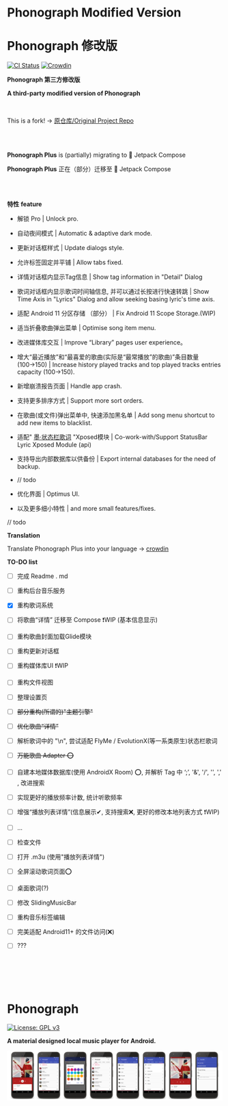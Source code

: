 # Phonograph Modified Version

# Phonograph 修改版

[<img src="https://github.com/chr56/Phonograph/workflows/ci/badge.svg" alt="CI Status">](https://github.com/chr56/Phonograph_Plus/actions/workflows/ci.yml)
[![Crowdin](https://badges.crowdin.net/phonograph-plus/localized.svg)](https://crowdin.com/project/phonograph-plus)

**Phonograph 第三方修改版**

**A third-party modified version of Phonograph**

<br/>

This is a fork! -> [原仓库/Original Project Repo](https://github.com/kabouzeid/Phonograph)

<br/>
<br/>

**Phonograph Plus** is (partially) migrating to 🚀 Jetpack Compose

**Phonograph Plus** 正在（部分）迁移至 🚀 Jetpack Compose

<br/>
<br/>

**特性**
**feature**

* 解锁 Pro | Unlock pro.

* 自动夜间模式 | Automatic & adaptive dark mode.

* 更新对话框样式 | Update dialogs style.

* 允许标签固定并平铺 | Allow tabs fixed.

* 详情对话框内显示Tag信息 | Show tag information in "Detail" Dialog

* 歌词对话框内显示歌词时间轴信息, 并可以通过长按进行快速转跳 | Show Time Axis in "Lyrics" Dialog and allow seeking basing
  lyric's time axis.

* 适配 Android 11 分区存储 （部分） | Fix Android 11 Scope Storage.(WIP)

* 适当折叠歌曲弹出菜单 | Optimise song item menu.

* 改进媒体库交互 | Improve “Library” pages user experience。

* 增大“最近播放”和“最喜爱的歌曲(实际是“最常播放”的歌曲)”条目数量(100→150) | Increase history played tracks and top played
  tracks entries capacity (100->150).

* 新增崩溃报告页面 | Handle app crash.

* 支持更多排序方式 | Support more sort orders.

* 在歌曲(或文件)弹出菜单中, 快速添加黑名单 | Add song menu shortcut to add new items to blacklist.

* 适配" [墨·状态栏歌词](https://github.com/577fkj/StatusBarLyric) "Xposed模块 | Co-work-with/Support
  StatusBar Lyric Xposed Module (api)
  
* 支持导出内部数据库以供备份 | Export internal databases for the need of backup.

* // todo

* 优化界面 | Optimus UI.

* 以及更多细小特性 | and more small features/fixes.

// todo


**Translation**

Translate Phonograph Plus into your language -> [crowdin](https://crowdin.com/project/phonograph-plus)


**TO-DO list**

- [ ] 完成 Readme . md

- [ ] 重构后台音乐服务

- [x] 重构歌词系统
  
- [ ] 将歌曲“详情” 迁移至 Compose ❗WIP (基本信息显示)
  
- [ ] 重构歌曲封面加载Glide模块
  
- [ ] 重构更新对话框
  
- [ ] 重构媒体库UI ❗WIP  
  
- [ ] 重构文件视图

- [ ] 整理设置页

- [ ] <del>部分重构(所谓的)"主题引擎"</del>

- [ ] <del>优化歌曲“详情”</del>

- [ ] 解析歌词中的 "\n", 尝试适配 FlyMe / EvolutionX(等一系类原生)状态栏歌词

- [ ] <del>万能歌曲 Adapter ⭕</del>

- [ ] 自建本地媒体数据库(使用 AndroidX Room) ⭕, 并解析 Tag 中 ‘;’, '&', '/', '\', ',' , 改进搜索

- [ ] 实现更好的播放频率计数, 统计听歌频率

- [ ] 增强“播放列表详情”(信息展示✔, 支持搜索❌, 更好的修改本地列表方式 ❗WIP)

- [ ]  ...

- [ ] 检查文件

- [ ] 打开 .m3u (使用"播放列表详情")

- [ ] 全屏滚动歌词页面⭕

- [ ] 桌面歌词(?)

- [ ] 修改 SlidingMusicBar

- [ ] 重构音乐标签编辑

- [ ] 完美适配 Android11+ 的文件访问(❌)

- [ ] ???

<br/>
<br/>
<br/>
<br/>

# Phonograph

[![License: GPL v3](https://img.shields.io/badge/License-GPL%20v3-blue.svg)](https://github.com/chr56/Phonograph_Plus/blob/release/LICENSE.txt)

**A material designed local music player for Android.**

![Screenshots](./art/art.jpg?raw=true)

